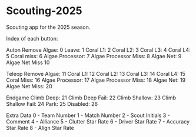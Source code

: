 # Scouting-2025
Scouting app for the 2025 season.


 
Index of each button: 

Auton
Remove Algae: 0
Leave: 1
Coral L1: 2
Coral L2: 3
Coral L3: 4
Coral L4: 5
Coral miss: 6
Algae Processor: 7
Algae Processor Miss: 8
Algae Net: 9
Algae Net Miss 10


Teleop
Remove Algae: 11
Coral L1: 12
Coral L2: 13
Coral L3: 14
Coral L4: 15
Coral Miss: 16
Algae Processor: 17
Algae Processor Miss: 18
Algae Net: 19
Algae Net Miss: 20


Endgame
Climb Deep: 21
Climb Deep Fail: 22
Climb Shallow: 23
Climb Shallow Fail: 24
Park: 25
Disabled: 26


Extra Data
0 - Team Number
1 - Match Number
2 - Scout Initials
3 - Comment
4 - Alliance
5 - Clutter Star Rate
6 - Driver Star Rate
7 - Accuracy Star Rate
8 - Align Star Rate
